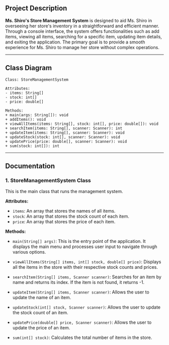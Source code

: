 ## **Project Description**

**Ms. Shiro's Store Management System** is designed to aid Ms. Shiro in overseeing her store's inventory in a straightforward and efficient manner. Through a console interface, the system offers functionalities such as add items, viewing all items, searching for a specific item, updating item details, and exiting the application. The primary goal is to provide a smooth experience for Ms. Shiro to manage her store without complex operations.

---

## **Class Diagram**

```
Class: StoreManagementSystem

Attributes:
- items: String[]
- stock: int[]
- price: double[]

Methods:
+ main(args: String[]): void
+ addItems(): void
+ viewAllItems(items: String[], stock: int[], price: double[]): void
+ searchItem(items: String[], scanner: Scanner): int
+ updateItem(items: String[], scanner: Scanner): void
+ updateStock(stock: int[], scanner: Scanner): void
+ updatePrice(price: double[], scanner: Scanner): void
+ sum(stock: int[]): int
```

---

## **Documentation**

### **1. StoreManagementSystem Class**

This is the main class that runs the management system.

**Attributes:**
- `items`: An array that stores the names of all items.
- `stock`: An array that stores the stock count of each item.
- `price`: An array that stores the price of each item.

**Methods:**

- `main(String[] args)`: This is the entry point of the application. It displays the main menu and processes user input to navigate through various options.
  
- `viewAllItems(String[] items, int[] stock, double[] price)`: Displays all the items in the store with their respective stock counts and prices.

- `searchItem(String[] items, Scanner scanner)`: Searches for an item by name and returns its index. If the item is not found, it returns -1.

- `updateItem(String[] items, Scanner scanner)`: Allows the user to update the name of an item.

- `updateStock(int[] stock, Scanner scanner)`: Allows the user to update the stock count of an item.

- `updatePrice(double[] price, Scanner scanner)`: Allows the user to update the price of an item.

- `sum(int[] stock)`: Calculates the total number of items in the store.